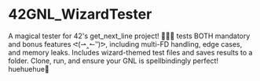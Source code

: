 # 42GNL_WizardTester
A magical tester for 42's get_next_line project! 🧙‍♂️✨ tests BOTH mandatory and bonus features ᕙ(⇀‸↼‶)ᕗ, including multi-FD handling, edge cases, and memory leaks. Includes wizard-themed test files and saves results to a folder. Clone, run, and ensure your GNL is spellbindingly perfect! huehuehue🔮
